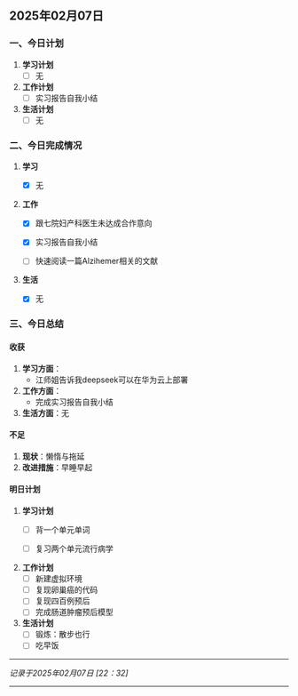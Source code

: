## 2025年02月07日

### 一、今日计划
1. **学习计划**
   - [ ] 无

2. **工作计划**
   - [ ] 实习报告自我小结

3. **生活计划**
   - [ ] 无

### 二、今日完成情况
1. **学习**
   - [x] 无


2. **工作**
   - [x] 跟七院妇产科医生未达成合作意向
   - [x] 实习报告自我小结
   - [ ] 快速阅读一篇Alzihemer相关的文献


3. **生活**
   - [x] 无


### 三、今日总结
#### 收获
1. **学习方面**：
   - 江师姐告诉我deepseek可以在华为云上部署
2. **工作方面**：
    - 完成实习报告自我小结
3. **生活方面**：无

#### 不足
1. **现状**：懒惰与拖延
2. **改进措施**：早睡早起

#### 明日计划
1. **学习计划**
   - [ ] 背一个单元单词
   - [ ] 复习两个单元流行病学


2. **工作计划**
   - [ ] 新建虚拟环境
   - [ ] 复现卵巢癌的代码
   - [ ] 复现四百例预后
   - [ ] 完成肠道肿瘤预后模型

3. **生活计划**
   - [ ] 锻炼：散步也行
   - [ ] 吃早饭

---

*记录于2025年02月07日 [22：32]*

---

